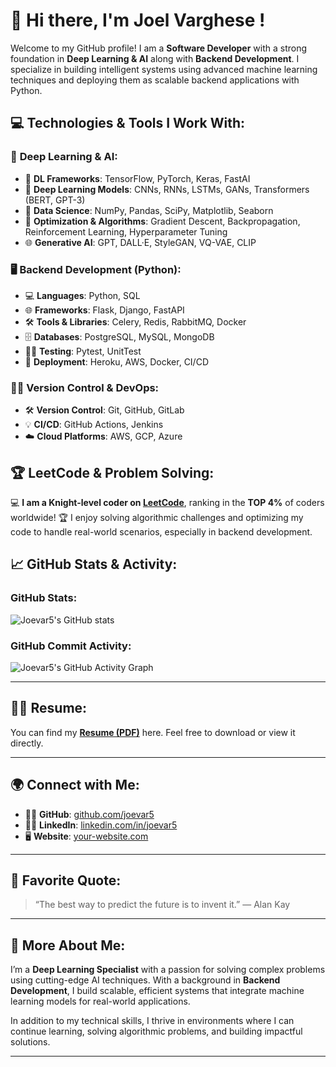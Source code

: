 # 👋 Hi there, I'm **Joel Varghese** !

Welcome to my GitHub profile! I am a **Software Developer** with a strong foundation in **Deep Learning & AI** along with **Backend Development**. I specialize in building intelligent systems using advanced machine learning techniques and deploying them as scalable backend applications with Python.

## 💻 **Technologies & Tools I Work With:**

### 🧠 **Deep Learning & AI**:
- 🤖 **DL Frameworks**: TensorFlow, PyTorch, Keras, FastAI
- 🔢 **Deep Learning Models**: CNNs, RNNs, LSTMs, GANs, Transformers (BERT, GPT-3)
- 💾 **Data Science**: NumPy, Pandas, SciPy, Matplotlib, Seaborn
- 🧮 **Optimization & Algorithms**: Gradient Descent, Backpropagation, Reinforcement Learning, Hyperparameter Tuning
- 🌐 **Generative AI**: GPT, DALL·E, StyleGAN, VQ-VAE, CLIP

### 🖥️ **Backend Development (Python)**:
- 💻 **Languages**: Python, SQL
- 🌐 **Frameworks**: Flask, Django, FastAPI
- 🛠 **Tools & Libraries**: Celery, Redis, RabbitMQ, Docker
- 🗄️ **Databases**: PostgreSQL, MySQL, MongoDB
- 🧑‍💻 **Testing**: Pytest, UnitTest
- 🚀 **Deployment**: Heroku, AWS, Docker, CI/CD

### 🧑‍💻 **Version Control & DevOps**:
- 🛠 **Version Control**: Git, GitHub, GitLab
- 💡 **CI/CD**: GitHub Actions, Jenkins
- ☁️ **Cloud Platforms**: AWS, GCP, Azure

## 🏆 **LeetCode & Problem Solving**:

💻 **I am a Knight-level coder on [LeetCode](https://leetcode.com/joevar5)**, ranking in the **TOP 4%** of coders worldwide! 🏆
I enjoy solving algorithmic challenges and optimizing my code to handle real-world scenarios, especially in backend development.

## 📈 **GitHub Stats & Activity:**

### GitHub Stats:
![Joevar5's GitHub stats](https://github-readme-stats.vercel.app/api?username=joevar5&show_icons=true&count_private=true&hide=prs&theme=radical)

### GitHub Commit Activity:
![Joevar5's GitHub Activity Graph](https://activity-graph.herokuapp.com/graph?username=joevar5&theme=github)

---

## 🧑‍💻 **Resume**:
You can find my **[Resume (PDF)](https://github.com/joevar5/joevar5/blob/main/resume.pdf)** here. Feel free to download or view it directly.

---

## 🌍 **Connect with Me:**

- 🧑‍💻 **GitHub**: [github.com/joevar5](https://github.com/joevar5)
- 🦸‍♂️ **LinkedIn**: [linkedin.com/in/joevar5](https://linkedin.com/in/joevar5)
- 🖥️ **Website**: [your-website.com](https://your-website.com)

---

## 💬 **Favorite Quote:**
> “The best way to predict the future is to invent it.” — Alan Kay

---

## 🚀 **More About Me:**

I’m a **Deep Learning Specialist** with a passion for solving complex problems using cutting-edge AI techniques. With a background in **Backend Development**, I build scalable, efficient systems that integrate machine learning models for real-world applications.

In addition to my technical skills, I thrive in environments where I can continue learning, solving algorithmic problems, and building impactful solutions.

---


